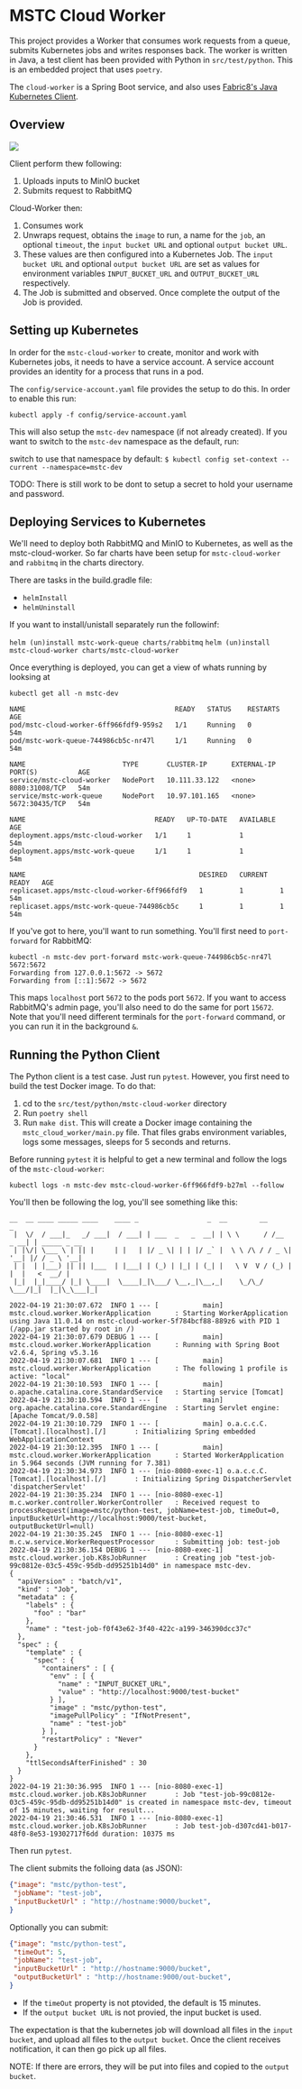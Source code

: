 # MSTC Cloud Worker
This project provides a Worker that consumes work requests from a queue, submits Kubernetes jobs and writes responses back. The worker is written in Java, a test client has been provided with Python in `src/test/python`. This is an embedded project that uses `poetry`.

The `cloud-worker` is a Spring Boot service, and also uses [Fabric8's Java Kubernetes Client](https://github.com/fabric8io/kubernetes-client).

## Overview
![](assets/arch.png)

Client perform thew following:

1. Uploads inputs to MinIO bucket
2. Submits request to RabbitMQ

Cloud-Worker then:

1. Consumes work
2. Unwraps request, obtains the `image` to run, a name for the `job`, an optional `timeout`, the `input bucket URL` and optional `output bucket URL`. 
3. These values are then configured into a Kubernetes Job. The `input bucket URL` and optional `output bucket URL` are set as values for environment variables `INPUT_BUCKET_URL` and `OUTPUT_BUCKET_URL` respectively.
4. The Job is submitted and observed. Once complete the output of the Job is provided.

## Setting up Kubernetes
In order for the `mstc-cloud-worker` to create, monitor and work with Kubernetes jobs, it needs to have a service account. A service account provides an identity for a process that runs in a pod.

The `config/service-account.yaml` file provides the setup to do this. In order to enable this run:

`kubectl apply -f config/service-account.yaml`

This will also setup the `mstc-dev` namespace (if not already created). If you want to switch to the `mstc-dev` namespace as the default, run:

switch to use that namespace by default:
`$ kubectl config set-context --current --namespace=mstc-dev`

TODO: There is still work to be dont to setup a secret to hold your username and password.

## Deploying Services to Kubernetes
We'll need to deploy both RabbitMQ and MinIO to Kubernetes, as well as the mstc-cloud-worker. So far charts have been setup for `mstc-cloud-worker` and `rabbitmq` in the charts directory.

There are tasks in the build.gradle file:

* `helmInstall`
* `helmUninstall`

If you want to install/unistall separately run the followinf:

`helm (un)install mstc-work-queue charts/rabbitmq`
`helm (un)install mstc-cloud-worker charts/mstc-cloud-worker`

Once everything is deployed, you can get a view of whats running by looksing at

`kubectl get all -n mstc-dev`

```
NAME                                     READY   STATUS    RESTARTS   AGE
pod/mstc-cloud-worker-6ff966fdf9-959s2   1/1     Running   0          54m
pod/mstc-work-queue-744986cb5c-nr47l     1/1     Running   0          54m

NAME                        TYPE       CLUSTER-IP      EXTERNAL-IP   PORT(S)          AGE
service/mstc-cloud-worker   NodePort   10.111.33.122   <none>        8080:31008/TCP   54m
service/mstc-work-queue     NodePort   10.97.101.165   <none>        5672:30435/TCP   54m

NAME                                READY   UP-TO-DATE   AVAILABLE   AGE
deployment.apps/mstc-cloud-worker   1/1     1            1           54m
deployment.apps/mstc-work-queue     1/1     1            1           54m

NAME                                           DESIRED   CURRENT   READY   AGE
replicaset.apps/mstc-cloud-worker-6ff966fdf9   1         1         1       54m
replicaset.apps/mstc-work-queue-744986cb5c     1         1         1       54m
```

If you've got to here, you'll want to run something. You'll first need to `port-forward` for RabbitMQ:

```
kubectl -n mstc-dev port-forward mstc-work-queue-744986cb5c-nr47l 5672:5672                                                         
Forwarding from 127.0.0.1:5672 -> 5672
Forwarding from [::1]:5672 -> 5672
```

This maps `localhost` port `5672` to the pods port `5672`. If you want to access RabbitMQ's admin page, you'll also need to do the same for port `15672`. Note that you'll need different terminals for the `port-forward` command, or you can run it in the background `&`.

## Running the Python Client
The Python client is a test case. Just run `pytest`. However, you first need to build the test Docker image. To do that:

1. cd to the `src/test/python/mstc-cloud-worker` directory
2. Run `poetry shell`
3. Run `make dist`. This will create a Docker image containing the `mstc_cloud_worker/main.py` file. That files grabs environment variables, logs some messages, sleeps for 5 seconds and returns.

Before running `pytest` it is helpful to get a new terminal and follow the logs of the `mstc-cloud-worker`:

`kubectl logs -n mstc-dev mstc-cloud-worker-6ff966fdf9-b27ml --follow`

You'll then be following the log, you'll see something like this:

```
__  __ ____ _____ ____    ____ _                 _  __        __         _
 |  \/  / ___|_   _/ ___|  / ___| | ___  _   _  __| | \ \      / /__  _ __| | _____ _ __
 | |\/| \___ \ | || |     | |   | |/ _ \| | | |/ _` |  \ \ /\ / / _ \| '__| |/ / _ \ '__|
 | |  | |___) || || |___  | |___| | (_) | |_| | (_| |   \ V  V / (_) | |  |   <  __/ |
 |_|  |_|____/ |_| \____|  \____|_|\___/ \__,_|\__,_|    \_/\_/ \___/|_|  |_|\_\___|_|

2022-04-19 21:30:07.672  INFO 1 --- [           main] mstc.cloud.worker.WorkerApplication      : Starting WorkerApplication using Java 11.0.14 on mstc-cloud-worker-5f784bcf88-889z6 with PID 1 (/app.jar started by root in /)
2022-04-19 21:30:07.679 DEBUG 1 --- [           main] mstc.cloud.worker.WorkerApplication      : Running with Spring Boot v2.6.4, Spring v5.3.16
2022-04-19 21:30:07.681  INFO 1 --- [           main] mstc.cloud.worker.WorkerApplication      : The following 1 profile is active: "local"
2022-04-19 21:30:10.593  INFO 1 --- [           main] o.apache.catalina.core.StandardService   : Starting service [Tomcat]
2022-04-19 21:30:10.594  INFO 1 --- [           main] org.apache.catalina.core.StandardEngine  : Starting Servlet engine: [Apache Tomcat/9.0.58]
2022-04-19 21:30:10.729  INFO 1 --- [           main] o.a.c.c.C.[Tomcat].[localhost].[/]       : Initializing Spring embedded WebApplicationContext
2022-04-19 21:30:12.395  INFO 1 --- [           main] mstc.cloud.worker.WorkerApplication      : Started WorkerApplication in 5.964 seconds (JVM running for 7.381)
2022-04-19 21:30:34.973  INFO 1 --- [nio-8080-exec-1] o.a.c.c.C.[Tomcat].[localhost].[/]       : Initializing Spring DispatcherServlet 'dispatcherServlet'
2022-04-19 21:30:35.234  INFO 1 --- [nio-8080-exec-1] m.c.worker.controller.WorkerController   : Received request to processRequest(image=mstc/python-test, jobName=test-job, timeOut=0, inputBucketUrl=http://localhost:9000/test-bucket, outputBucketUrl=null)
2022-04-19 21:30:35.245  INFO 1 --- [nio-8080-exec-1] m.c.w.service.WorkerRequestProcessor     : Submitting job: test-job
2022-04-19 21:30:36.154 DEBUG 1 --- [nio-8080-exec-1] mstc.cloud.worker.job.K8sJobRunner       : Creating job "test-job-99c0812e-03c5-459c-95db-dd95251b14d0" in namespace mstc-dev.
{
  "apiVersion" : "batch/v1",
  "kind" : "Job",
  "metadata" : {
    "labels" : {
      "foo" : "bar"
    },
    "name" : "test-job-f0f43e62-3f40-422c-a199-346390dcc37c"
  },
  "spec" : {
    "template" : {
      "spec" : {
        "containers" : [ {
          "env" : [ {
            "name" : "INPUT_BUCKET_URL",
            "value" : "http://localhost:9000/test-bucket"
          } ],
          "image" : "mstc/python-test",
          "imagePullPolicy" : "IfNotPresent",
          "name" : "test-job"
        } ],
        "restartPolicy" : "Never"
      }
    },
    "ttlSecondsAfterFinished" : 30
  }
}
2022-04-19 21:30:36.995  INFO 1 --- [nio-8080-exec-1] mstc.cloud.worker.job.K8sJobRunner       : Job "test-job-99c0812e-03c5-459c-95db-dd95251b14d0" is created in namespace mstc-dev, timeout of 15 minutes, waiting for result...
2022-04-19 21:30:46.531  INFO 1 --- [nio-8080-exec-1] mstc.cloud.worker.job.K8sJobRunner       : Job test-job-d307cd41-b017-48f0-8e53-19302717f6dd duration: 10375 ms
```
Then run `pytest`.

The client submits the folloing data (as JSON):

```json
{"image": "mstc/python-test",
 "jobName": "test-job",
 "inputBucketUrl" : "http://hostname:9000/bucket",
} 
```

Optionally you can submit:

```json
{"image": "mstc/python-test",
 "timeOut": 5,
 "jobName": "test-job",
 "inputBucketUrl" : "http://hostname:9000/bucket",
 "outputBucketUrl" : "http://hostname:9000/out-bucket",
} 
```

* If the `timeOut` property is not ptovided, the default is 15 minutes.
* If the `output bucket URL` is not provied, the input bucket is used.

The expectation is that the kubernetes job will download all files in the `input bucket`, and upload all files to the `output bucket`. Once the client receives notification, it can then go pick up all files.

NOTE: If there are errors, they will be put into files and copied to the `output bucket`.

